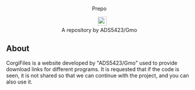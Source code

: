 <p align="center">
    Prepo
</p>


<p align="center">
   </a>&nbsp;&nbsp;&nbsp;
   <a href="https://github.com/ADS5423">
       <img height="24px" src="https://github.com/favicon.ico" />
   </a>
   <br>
    A repository by ADS5423/Gmo
</p>

##  About

CorgiFiles is a website developed by "ADS5423/Gmo" used to provide download links for different programs. It is requested that if the code is seen, it is not shared so that we can continue with the project, and you can also use it.
